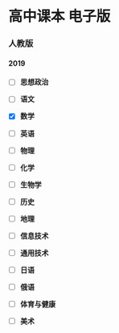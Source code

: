 # 高中课本 电子版

### 人教版

#### 2019

- [ ] **思想政治**
- [ ] **语文**
- [x] **数学**
- [ ] **英语**
- [ ] **物理**
- [ ] **化学**
- [ ] **生物学**
- [ ] **历史**
- [ ] **地理**
- [ ] **信息技术**
- [ ] **通用技术**
- [ ] **日语**
- [ ] **俄语**
- [ ] **体育与健康**
- [ ] **美术**



